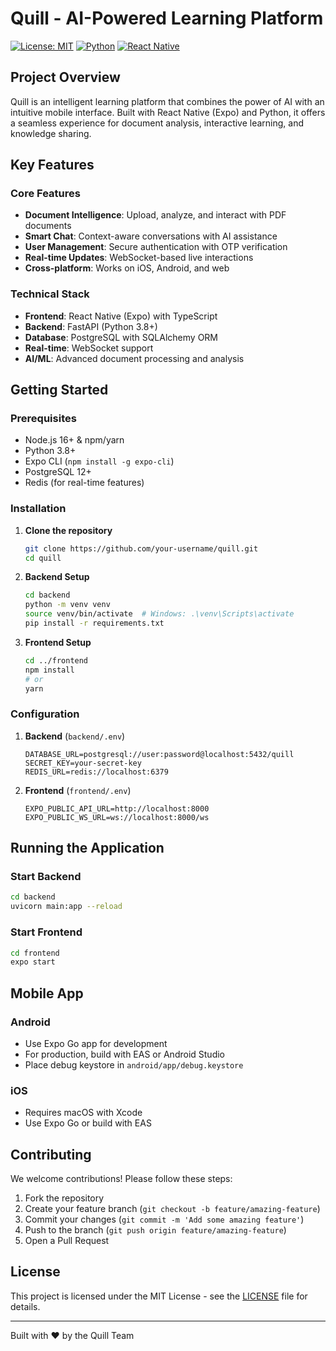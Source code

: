 # Quill - AI-Powered Learning Platform

[![License: MIT](https://img.shields.io/badge/License-MIT-yellow.svg)](https://opensource.org/licenses/MIT)
[![Python](https://img.shields.io/badge/Python-3.8+-blue.svg)](https://www.python.org/)
[![React Native](https://img.shields.io/badge/React_Native-0.70+-61DAFB.svg)](https://reactnative.dev/)

## Project Overview

Quill is an intelligent learning platform that combines the power of AI with an intuitive mobile interface. Built with React Native (Expo) and Python, it offers a seamless experience for document analysis, interactive learning, and knowledge sharing.

## Key Features

### Core Features

- **Document Intelligence**: Upload, analyze, and interact with PDF documents
- **Smart Chat**: Context-aware conversations with AI assistance
- **User Management**: Secure authentication with OTP verification
- **Real-time Updates**: WebSocket-based live interactions
- **Cross-platform**: Works on iOS, Android, and web

### Technical Stack

- **Frontend**: React Native (Expo) with TypeScript
- **Backend**: FastAPI (Python 3.8+)
- **Database**: PostgreSQL with SQLAlchemy ORM
- **Real-time**: WebSocket support
- **AI/ML**: Advanced document processing and analysis

## Getting Started

### Prerequisites

- Node.js 16+ & npm/yarn
- Python 3.8+
- Expo CLI (`npm install -g expo-cli`)
- PostgreSQL 12+
- Redis (for real-time features)

### Installation

1. **Clone the repository**
   ```bash
   git clone https://github.com/your-username/quill.git
   cd quill
   ```

2. **Backend Setup**
   ```bash
   cd backend
   python -m venv venv
   source venv/bin/activate  # Windows: .\venv\Scripts\activate
   pip install -r requirements.txt
   ```

3. **Frontend Setup**
   ```bash
   cd ../frontend
   npm install
   # or
   yarn
   ```

### Configuration

1. **Backend** (`backend/.env`)
   ```env
   DATABASE_URL=postgresql://user:password@localhost:5432/quill
   SECRET_KEY=your-secret-key
   REDIS_URL=redis://localhost:6379
   ```

2. **Frontend** (`frontend/.env`)
   ```env
   EXPO_PUBLIC_API_URL=http://localhost:8000
   EXPO_PUBLIC_WS_URL=ws://localhost:8000/ws
   ```

## Running the Application

### Start Backend
```bash
cd backend
uvicorn main:app --reload
```

### Start Frontend
```bash
cd frontend
expo start
```

## Mobile App

### Android

- Use Expo Go app for development
- For production, build with EAS or Android Studio
- Place debug keystore in `android/app/debug.keystore`

### iOS

- Requires macOS with Xcode
- Use Expo Go or build with EAS

## Contributing

We welcome contributions! Please follow these steps:

1. Fork the repository
2. Create your feature branch (`git checkout -b feature/amazing-feature`)
3. Commit your changes (`git commit -m 'Add some amazing feature'`)
4. Push to the branch (`git push origin feature/amazing-feature`)
5. Open a Pull Request

## License

This project is licensed under the MIT License - see the [LICENSE](LICENSE) file for details.

---

Built with ❤️ by the Quill Team